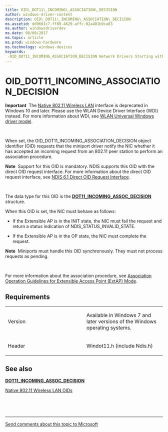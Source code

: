 ```yaml
---
title: OID\_DOT11\_INCOMING\_ASSOCIATION\_DECISION
author: windows-driver-content
description: OID\_DOT11\_INCOMING\_ASSOCIATION\_DECISION
ms.assetid: dd9601c7-ff89-4629-affc-02a401b9ca83
ms.author: windowsdriverdev
ms.date: 08/08/2017
ms.topic: article
ms.prod: windows-hardware
ms.technology: windows-devices
keywords: 
 -OID_DOT11_INCOMING_ASSOCIATION_DECISION Network Drivers Starting with Windows Vista
---
```


# OID\_DOT11\_INCOMING\_ASSOCIATION\_DECISION


**Important**  The [Native 802.11 Wireless LAN](https://msdn.microsoft.com/library/windows/hardware/ff560690) interface is deprecated in Windows 10 and later. Please use the WLAN Device Driver Interface (WDI) instead. For more information about WDI, see [WLAN Universal Windows driver model](https://msdn.microsoft.com/library/windows/hardware/dn897672).

 

When set, the OID\_DOT11\_INCOMING\_ASSOCIATION\_DECISION object identifier (OID) requests that the miniport driver notify the NIC whether it has accepted an incoming request from an 802.11 peer station to perform an association procedure.

**Note**  Support for this OID is mandatory. NDIS supports this OID with the direct OID request interface. For more information about the direct OID request interface, see [NDIS 6.1 Direct OID Request Interface](https://msdn.microsoft.com/library/windows/hardware/ff564736).

 

The data type for this OID is the [**DOT11\_INCOMING\_ASSOC\_DECISION**](https://msdn.microsoft.com/library/windows/hardware/ff548654) structure.

When this OID is set, the NIC must behave as follows:

-   If the Extensible AP is in the INIT state, the NIC must fail the request and return a status indication of NDIS\_STATUS\_INVALID\_STATE.

-   If the Extensible AP is in the OP state, the NIC must complete the request.

**Note**  Miniports must handle this OID synchronously. They must not process requests as pending.

 

For more information about the association procedure, see [Association Operation Guidelines for Extensible Access Point (ExtAP) Mode](https://msdn.microsoft.com/library/windows/hardware/ff543791).

Requirements
------------

<table>
<colgroup>
<col width="50%" />
<col width="50%" />
</colgroup>
<tbody>
<tr class="odd">
<td><p>Version</p></td>
<td><p>Available in Windows 7 and later versions of the Windows operating systems.</p></td>
</tr>
<tr class="even">
<td><p>Header</p></td>
<td>Windot11.h (include Ndis.h)</td>
</tr>
</tbody>
</table>

## See also


[**DOT11\_INCOMING\_ASSOC\_DECISION**](https://msdn.microsoft.com/library/windows/hardware/ff548654)

[Native 802.11 Wireless LAN OIDs](https://msdn.microsoft.com/library/windows/hardware/ff560691)

 

 


--------------------
[Send comments about this topic to Microsoft](mailto:wsddocfb@microsoft.com?subject=Documentation%20feedback%20%5Bnetvista\netvista%5D:%20OID_DOT11_INCOMING_ASSOCIATION_DECISION%20%20RELEASE:%20%288/8/2017%29&body=%0A%0APRIVACY%20STATEMENT%0A%0AWe%20use%20your%20feedback%20to%20improve%20the%20documentation.%20We%20don't%20use%20your%20email%20address%20for%20any%20other%20purpose,%20and%20we'll%20remove%20your%20email%20address%20from%20our%20system%20after%20the%20issue%20that%20you're%20reporting%20is%20fixed.%20While%20we're%20working%20to%20fix%20this%20issue,%20we%20might%20send%20you%20an%20email%20message%20to%20ask%20for%20more%20info.%20Later,%20we%20might%20also%20send%20you%20an%20email%20message%20to%20let%20you%20know%20that%20we've%20addressed%20your%20feedback.%0A%0AFor%20more%20info%20about%20Microsoft's%20privacy%20policy,%20see%20http://privacy.microsoft.com/default.aspx. "Send comments about this topic to Microsoft")


